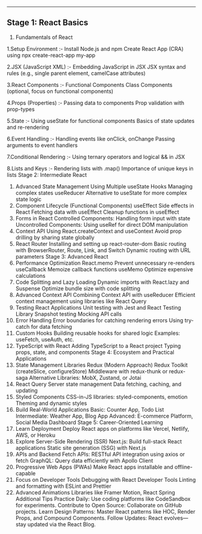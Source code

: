 -------------------------------------------------------------------------------------------------------
Stage 1: React Basics
-------------------------------------------------------------------------------------------------------

1. Fundamentals of React

  1.Setup Environment :-
    Install Node.js and npm
    Create React App (CRA) using npx create-react-app my-app
   
  2.JSX (JavaScript XML) :-
    Embedding JavaScript in JSX
    JSX syntax and rules (e.g., single parent element, camelCase attributes)
    
  3.React Components :-
    Functional Components
    Class Components (optional, focus on functional components)
    
  4.Props (Properties) :-
    Passing data to components
    Prop validation with prop-types
    
  5.State :-
    Using useState for functional components
    Basics of state updates and re-rendering
    
  6.Event Handling :-
    Handling events like onClick, onChange
    Passing arguments to event handlers
    
  7.Conditional Rendering :-
    Using ternary operators and logical && in JSX
    
  8.Lists and Keys :-
    Rendering lists with .map()
    Importance of unique keys in lists
Stage 2: Intermediate React
1. Advanced State Management
Using Multiple useState Hooks
Managing complex states
useReducer
Alternative to useState for more complex state logic
2. Component Lifecycle (Functional Components)
useEffect
Side effects in React
Fetching data with useEffect
Cleanup functions in useEffect
3. Forms in React
Controlled Components:
Handling form input with state
Uncontrolled Components:
Using useRef for direct DOM manipulation
4. Context API
Using React.createContext and useContext
Avoid prop drilling by sharing state globally
5. React Router
Installing and setting up react-router-dom
Basic routing with BrowserRouter, Route, Link, and Switch
Dynamic routing with URL parameters
Stage 3: Advanced React
1. Performance Optimization
React.memo
Prevent unnecessary re-renders
useCallback
Memoize callback functions
useMemo
Optimize expensive calculations
2. Code Splitting and Lazy Loading
Dynamic imports with React.lazy and Suspense
Optimize bundle size with code splitting
3. Advanced Context API
Combining Context API with useReducer
Efficient context management using libraries like React Query
4. Testing React Applications
Unit testing with Jest and React Testing Library
Snapshot testing
Mocking API calls
5. Error Handling
Error boundaries for catching rendering errors
Using try-catch for data fetching
6. Custom Hooks
Building reusable hooks for shared logic
Examples: useFetch, useAuth, etc.
7. TypeScript with React
Adding TypeScript to a React project
Typing props, state, and components
Stage 4: Ecosystem and Practical Applications
1. State Management Libraries
Redux (Modern Approach)
Redux Toolkit (createSlice, configureStore)
Middleware with redux-thunk or redux-saga
Alternative Libraries:
MobX, Zustand, or Jotai
2. React Query
Server state management
Data fetching, caching, and updating
3. Styled Components
CSS-in-JS libraries: styled-components, emotion
Theming and dynamic styles
4. Build Real-World Applications
Basic: Counter App, Todo List
Intermediate: Weather App, Blog App
Advanced: E-commerce Platform, Social Media Dashboard
Stage 5: Career-Oriented Learning
1. Learn Deployment
Deploy React apps on platforms like Vercel, Netlify, AWS, or Heroku
2. Explore Server-Side Rendering (SSR)
Next.js: Build full-stack React applications
Static site generation (SSG) with Next.js
3. APIs and Backend
Fetch APIs: RESTful API integration using axios or fetch
GraphQL: Query data efficiently with Apollo Client
4. Progressive Web Apps (PWAs)
Make React apps installable and offline-capable
5. Focus on Developer Tools
Debugging with React Developer Tools
Linting and formatting with ESLint and Prettier
6. Advanced Animations
Libraries like Framer Motion, React Spring
Additional Tips
Practice Daily: Use coding platforms like CodeSandbox for experiments.
Contribute to Open Source: Collaborate on GitHub projects.
Learn Design Patterns: Master React patterns like HOC, Render Props, and Compound Components.
Follow Updates: React evolves—stay updated via the React Blog.
